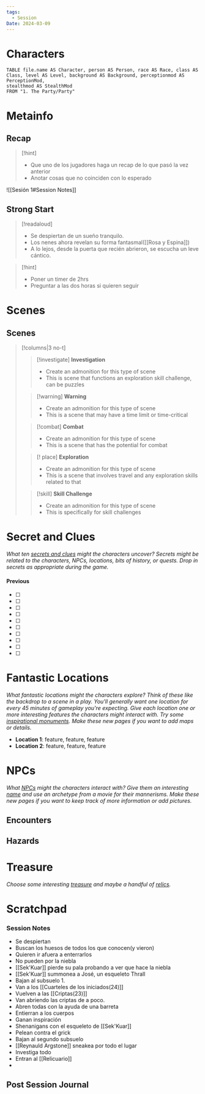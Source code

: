 ```yaml
---
tags:
  - Session
Date: 2024-03-09
---
```

# Characters

```dataview
TABLE file.name AS Character, person AS Person, race AS Race, class AS Class, level AS Level, background AS Background, perceptionmod AS PerceptionMod,
stealthmod AS StealthMod
FROM "1. The Party/Party"
```

# Metainfo
## Recap
>[!hint] 
>- Que uno de los jugadores haga un recap de lo que pasó la vez anterior
>- Anotar cosas que no coinciden con lo esperado

![[Sesión 1#Session Notes]]

## Strong Start
>[!readaloud] 
>- Se despiertan de un sueño tranquilo.
>- Los nenes ahora revelan su forma fantasmal([[Rosa y Espina]])
>- A lo lejos, desde la puerta que recién abrieron, se escucha un leve cántico.

>[!hint]
>- Poner un timer de 2hrs
>- Preguntar a las dos horas si quieren seguir
# Scenes

## Scenes
>[!columns|3 no-t]
>>[!investigate] **Investigation**
 >> - Create an admonition for this type of scene
 >> - This is scene that functions an exploration skill challenge, can be puzzles
 >
 >> [!warning] **Warning**
 >> - Create an admonition for this type of scene
 >> - This is a scene that may have a time limit or time-critical
 >
 >>[!combat] **Combat**
 >> - Create an admonition for this type of scene
 >> - This is a scene that has the potential for combat
 >
 >>[! place] **Exploration**
 >> - Create an admonition for this type of scene
 >> - This is a scene that involves travel and any exploration skills related to that
 >
 >> [!skill] **Skill Challenge**
 >> - Create an admonition for this type of scene
 >> - This is specifically for skill challenges



# Secret and Clues

_What ten [secrets and clues](https://slyflourish.com/sharing_secrets.html) might the characters uncover? Secrets might be related to the characters, NPCs, locations, bits of history, or quests. Drop in secrets as appropriate during the game._

#### Previous

-   [ ] 
-   [ ] 
-   [ ] 
-   [ ] 
-   [ ] 
-   [ ] 
-   [ ] 
-   [ ] 
-   [ ] 
-   [ ] 
# Fantastic Locations

_What fantastic locations might the characters explore? Think of these like the backdrop to a scene in a play. You'll generally want one location for every 45 minutes of gameplay you're expecting. Give each location one or more interesting features the characters might interact with. Try some [inspirational monuments](https://slyflourish.com/random_generators/monuments.html). Make these new pages if you want to add maps or details._

-   **Location 1**: feature, feature, feature
-   **Location 2**: feature, feature, feature

# NPCs

_What [NPCs](https://slyflourish.com/random_generators/npc_generator.html) might the characters interact with? Give them an interesting [name](https://slyflourish.com/random_name_generator.html) and use an archetype from a movie for their mannerisms. Make these new pages if you want to keep track of more information or add pictures._



## Encounters


## Hazards


# Treasure

_Choose some interesting [treasure](https://slyflourish.com/random_generators/5e_treasure.html) and maybe a handful of [relics](https://slyflourish.com/random_generators/relics.html)._


# Scratchpad




### Session Notes
- Se despiertan
- Buscan los huesos de todos los que conocen(y vieron)
- Quieren ir afuera a enterrarlos
- No pueden por la niebla
- [[Sek'Kuar]] pierde su pala probando a ver que hace la niebla
- [[Sek'Kuar]] summonea a José, un esqueleto Thrall
- Bajan al subsuelo 1.
- Van a los [[Cuarteles de los iniciados(24)]]
- Vuelven a las [[Criptas(23)]]
- Van abriendo las criptas de a poco.
- Abren todas con la ayuda de una barreta
- Entierran a los cuerpos
- Ganan inspiración
- Shenanigans con el esqueleto de [[Sek'Kuar]]
- Pelean contra el grick
- Bajan al segundo subsuelo
- [[Reynauld Argstone]] sneakea por todo el lugar
- Investiga todo
- Entran al [[Relicuario]]
- 


## Post Session Journal

